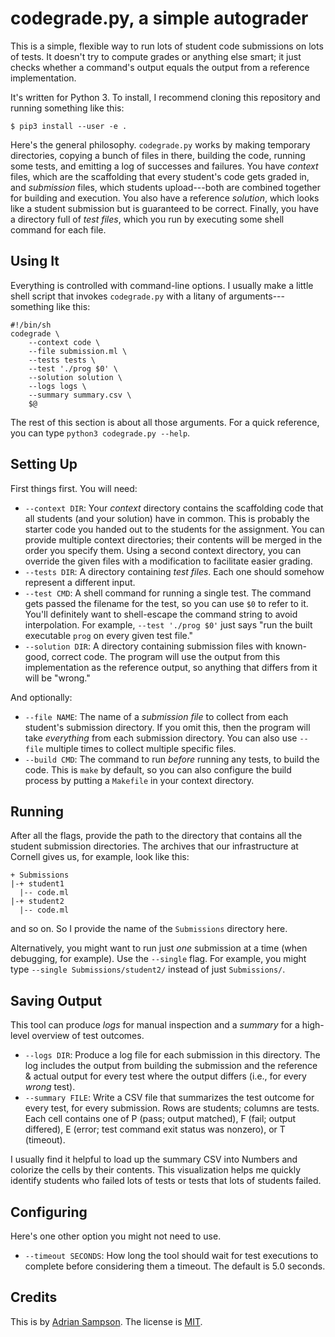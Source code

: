codegrade.py, a simple autograder
=================================

This is a simple, flexible way to run lots of student code submissions on lots of tests. It doesn't try to compute grades or anything else smart; it just checks whether a command's output equals the output from a reference implementation.

It's written for Python 3. To install, I recommend cloning this repository and running something like this:

    $ pip3 install --user -e .

[click]: http://click.pocoo.org/5/

Here's the general philosophy. `codegrade.py` works by making temporary directories, copying a bunch of files in there, building the code, running some tests, and emitting a log of successes and failures. You have *context* files, which are the scaffolding that every student's code gets graded in, and *submission* files, which students upload---both are combined together for building and execution. You also have a reference *solution*, which looks like a student submission but is guaranteed to be correct. Finally, you have a directory full of *test files*, which you run by executing some shell command for each file.


Using It
--------

Everything is controlled with command-line options. I usually make a little shell script that invokes `codegrade.py` with a litany of arguments---something like this:

    #!/bin/sh
    codegrade \
        --context code \
        --file submission.ml \
        --tests tests \
        --test './prog $0' \
        --solution solution \
        --logs logs \
        --summary summary.csv \
        $@

The rest of this section is about all those arguments. For a quick reference, you can type `python3 codegrade.py --help`.

## Setting Up

First things first. You will need:

* `--context DIR`: Your *context* directory contains the scaffolding code that all students (and your solution) have in common. This is probably the starter code you handed out to the students for the assignment. You can provide multiple context directories; their contents will be merged in the order you specify them. Using a second context directory, you can override the given files with a modification to facilitate easier grading.
* `--tests DIR`: A directory containing *test files*. Each one should somehow represent a different input.
* `--test CMD`: A shell command for running a single test. The command gets passed the filename for the test, so you can use `$0` to refer to it. You'll definitely want to shell-escape the command string to avoid interpolation. For example, `--test './prog $0'` just says "run the built executable `prog` on every given test file."
* `--solution DIR`: A directory containing submission files with known-good, correct code. The program will use the output from this implementation as the reference output, so anything that differs from it will be "wrong."

And optionally:

* `--file NAME`: The name of a *submission file* to collect from each student's submission directory. If you omit this, then the program will take *everything* from each submission directory. You can also use `--file` multiple times to collect multiple specific files.
* `--build CMD`: The command to run *before* running any tests, to build the code. This is `make` by default, so you can also configure the build process by putting a `Makefile` in your context directory.

## Running

After all the flags, provide the path to the directory that contains all the student submission directories. The archives that our infrastructure at Cornell gives us, for example, look like this:

    + Submissions
    |-+ student1
      |-- code.ml
    |-+ student2
      |-- code.ml

and so on. So I provide the name of the `Submissions` directory here.

Alternatively, you might want to run just *one* submission at a time (when debugging, for example). Use the `--single` flag. For example, you might type `--single Submissions/student2/` instead of just `Submissions/`.

## Saving Output

This tool can produce *logs* for manual inspection and a *summary* for a high-level overview of test outcomes.

* `--logs DIR`: Produce a log file for each submission in this directory. The log includes the output from building the submission and the reference & actual output for every test where the output differs (i.e., for every *wrong* test).
* `--summary FILE`: Write a CSV file that summarizes the test outcome for every test, for every submission. Rows are students; columns are tests. Each cell contains one of P (pass; output matched), F (fail; output differed), E (error; test command exit status was nonzero), or T (timeout).

I usually find it helpful to load up the summary CSV into Numbers and colorize the cells by their contents. This visualization helps me quickly identify students who failed lots of tests or tests that lots of students failed.

## Configuring

Here's one other option you might not need to use.

* `--timeout SECONDS`: How long the tool should wait for test executions to complete before considering them a timeout. The default is 5.0 seconds.


Credits
-------

This is by [Adrian Sampson][adrian]. The license is [MIT][].

[adrian]: https://www.cs.cornell.edu/~asampson/
[mit]: https://opensource.org/licenses/MIT
